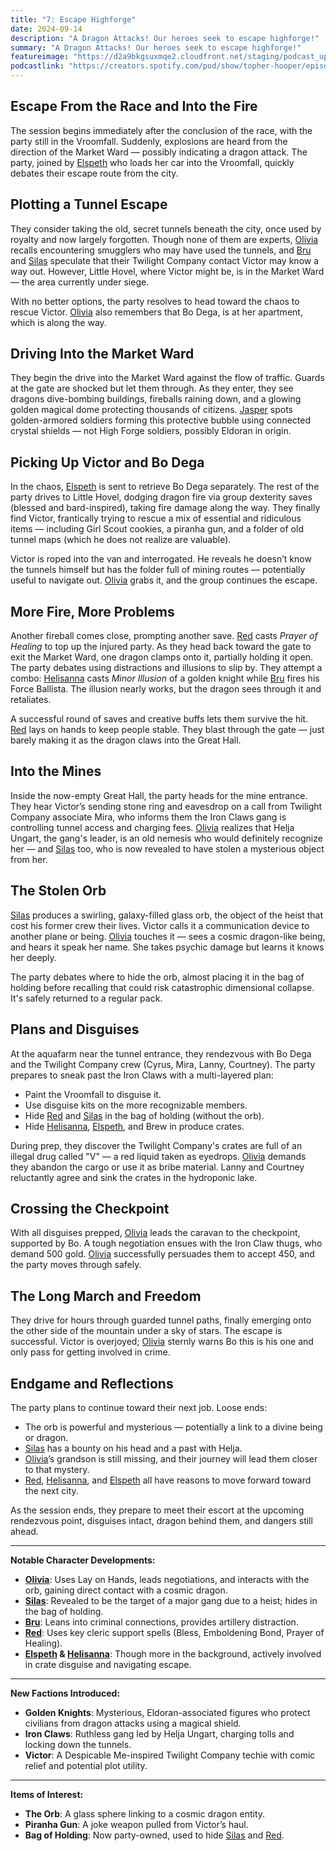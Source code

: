 ```yaml
---
title: "7: Escape Highforge"
date: 2024-09-14
description: "A Dragon Attacks! Our heroes seek to escape highforge!"
summary: "A Dragon Attacks! Our heroes seek to escape highforge!"
featureimage: "https://d2a9bkgsuxmqe2.cloudfront.net/staging/podcast_uploaded_episode400/41448639/41448639-1726335771728-06dca69a352f9.jpg"
podcastlink: "https://creators.spotify.com/pod/show/topher-hooper/episodes/C4-E7-Escape-Highforge-e2od837"
---
```

## Escape From the Race and Into the Fire

The session begins immediately after the conclusion of the race, with the party still in the Vroomfall. Suddenly, explosions are heard from the direction of the Market Ward — possibly indicating a dragon attack. The party, joined by [Elspeth](/player-characters/Elspeth) who loads her car into the Vroomfall, quickly debates their escape route from the city.

## Plotting a Tunnel Escape

They consider taking the old, secret tunnels beneath the city, once used by royalty and now largely forgotten. Though none of them are experts, [Olivia](/player-characters/Olivia) recalls encountering smugglers who may have used the tunnels, and [Bru](/player-characters/Bru) and [Silas](/player-characters/Silas) speculate that their Twilight Company contact Victor may know a way out. However, Little Hovel, where Victor might be, is in the Market Ward — the area currently under siege.

With no better options, the party resolves to head toward the chaos to rescue Victor. [Olivia](/player-characters/Olivia) also remembers that Bo Dega, is at her apartment, which is along the way.

## Driving Into the Market Ward

They begin the drive into the Market Ward against the flow of traffic. Guards at the gate are shocked but let them through. As they enter, they see dragons dive-bombing buildings, fireballs raining down, and a glowing golden magical dome protecting thousands of citizens. [Jasper](/player-characters/Jasper) spots golden-armored soldiers forming this protective bubble using connected crystal shields — not High Forge soldiers, possibly Eldoran in origin.

## Picking Up Victor and Bo Dega

In the chaos, [Elspeth](/player-characters/Elspeth) is sent to retrieve Bo Dega separately. The rest of the party drives to Little Hovel, dodging dragon fire via group dexterity saves (blessed and bard-inspired), taking fire damage along the way. They finally find Victor, frantically trying to rescue a mix of essential and ridiculous items — including Girl Scout cookies, a piranha gun, and a folder of old tunnel maps (which he does not realize are valuable).

Victor is roped into the van and interrogated. He reveals he doesn’t know the tunnels himself but has the folder full of mining routes — potentially useful to navigate out. [Olivia](/player-characters/Olivia) grabs it, and the group continues the escape.

## More Fire, More Problems

Another fireball comes close, prompting another save. [Red](/player-characters/Red) casts *Prayer of Healing* to top up the injured party. As they head back toward the gate to exit the Market Ward, one dragon clamps onto it, partially holding it open. The party debates using distractions and illusions to slip by. They attempt a combo: [Helisanna](/player-characters/Helisanna) casts *Minor Illusion* of a golden knight while [Bru](/player-characters/Bru) fires his Force Ballista. The illusion nearly works, but the dragon sees through it and retaliates.

A successful round of saves and creative buffs lets them survive the hit. [Red](/player-characters/Red) lays on hands to keep people stable. They blast through the gate — just barely making it as the dragon claws into the Great Hall.

## Into the Mines

Inside the now-empty Great Hall, the party heads for the mine entrance. They hear Victor’s sending stone ring and eavesdrop on a call from Twilight Company associate Mira, who informs them the Iron Claws gang is controlling tunnel access and charging fees. [Olivia](/player-characters/Olivia) realizes that Helja Ungart, the gang's leader, is an old nemesis who would definitely recognize her — and [Silas](/player-characters/Silas) too, who is now revealed to have stolen a mysterious object from her.

## The Stolen Orb

[Silas](/player-characters/Silas) produces a swirling, galaxy-filled glass orb, the object of the heist that cost his former crew their lives. Victor calls it a communication device to another plane or being. [Olivia](/player-characters/Olivia) touches it — sees a cosmic dragon-like being, and hears it speak her name. She takes psychic damage but learns it knows her deeply.

The party debates where to hide the orb, almost placing it in the bag of holding before recalling that could risk catastrophic dimensional collapse. It's safely returned to a regular pack.

## Plans and Disguises

At the aquafarm near the tunnel entrance, they rendezvous with Bo Dega and the Twilight Company crew (Cyrus, Mira, Lanny, Courtney). The party prepares to sneak past the Iron Claws with a multi-layered plan:
- Paint the Vroomfall to disguise it.
- Use disguise kits on the more recognizable members.
- Hide [Red](/player-characters/Red) and [Silas](/player-characters/Silas) in the bag of holding (without the orb).
- Hide [Helisanna](/player-characters/Helisanna), [Elspeth](/player-characters/Elspeth), and Brew in produce crates.

During prep, they discover the Twilight Company's crates are full of an illegal drug called "V" — a red liquid taken as eyedrops. [Olivia](/player-characters/Olivia) demands they abandon the cargo or use it as bribe material. Lanny and Courtney reluctantly agree and sink the crates in the hydroponic lake.

## Crossing the Checkpoint

With all disguises prepped, [Olivia](/player-characters/Olivia) leads the caravan to the checkpoint, supported by Bo. A tough negotiation ensues with the Iron Claw thugs, who demand 500 gold. [Olivia](/player-characters/Olivia) successfully persuades them to accept 450, and the party moves through safely.

## The Long March and Freedom

They drive for hours through guarded tunnel paths, finally emerging onto the other side of the mountain under a sky of stars. The escape is successful. Victor is overjoyed; [Olivia](/player-characters/Olivia) sternly warns Bo this is his one and only pass for getting involved in crime.

## Endgame and Reflections

The party plans to continue toward their next job. Loose ends:
- The orb is powerful and mysterious — potentially a link to a divine being or dragon.
- [Silas](/player-characters/Silas) has a bounty on his head and a past with Helja.
- [Olivia](/player-characters/Olivia)’s grandson is still missing, and their journey will lead them closer to that mystery.
- [Red](/player-characters/Red), [Helisanna](/player-characters/Helisanna), and [Elspeth](/player-characters/Elspeth) all have reasons to move forward toward the next city.

As the session ends, they prepare to meet their escort at the upcoming rendezvous point, disguises intact, dragon behind them, and dangers still ahead.

---
**Notable Character Developments:**
- **[Olivia](/player-characters/Olivia)**: Uses Lay on Hands, leads negotiations, and interacts with the orb, gaining direct contact with a cosmic dragon.
- **[Silas](/player-characters/Silas)**: Revealed to be the target of a major gang due to a heist; hides in the bag of holding.
- **[Bru](/player-characters/Bru)**: Leans into criminal connections, provides artillery distraction.
- **[Red](/player-characters/Red)**: Uses key cleric support spells (Bless, Emboldening Bond, Prayer of Healing).
- **[Elspeth](/player-characters/Elspeth) & [Helisanna](/player-characters/Helisanna)**: Though more in the background, actively involved in crate disguise and navigating escape.

---
**New Factions Introduced:**
- **Golden Knights**: Mysterious, Eldoran-associated figures who protect civilians from dragon attacks using a magical shield.
- **Iron Claws**: Ruthless gang led by Helja Ungart, charging tolls and locking down the tunnels.
- **Victor**: A Despicable Me-inspired Twilight Company techie with comic relief and potential plot utility.

---
**Items of Interest:**
- **The Orb**: A glass sphere linking to a cosmic dragon entity.
- **Piranha Gun**: A joke weapon pulled from Victor’s haul.
- **Bag of Holding**: Now party-owned, used to hide [Silas](/player-characters/Silas) and [Red](/player-characters/Red).